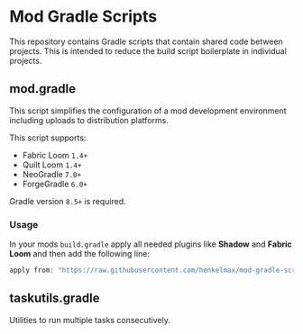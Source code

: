 # Mod Gradle Scripts

This repository contains Gradle scripts that contain shared code between projects.
This is intended to reduce the build script boilerplate in individual projects.

## mod.gradle

This script simplifies the configuration of a mod development environment including uploads to distribution platforms.

This script supports:

- Fabric Loom `1.4+`
- Quilt Loom `1.4+`
- NeoGradle `7.0+`
- ForgeGradle `6.0+`


Gradle version `8.5+` is required.

### Usage

In your mods `build.gradle` apply all needed plugins like **Shadow** and **Fabric Loom** and then add the following line:

``` groovy
apply from: "https://raw.githubusercontent.com/henkelmax/mod-gradle-scripts/${mod_gradle_script_version}/mod.gradle"
```

## taskutils.gradle

Utilities to run multiple tasks consecutively.
